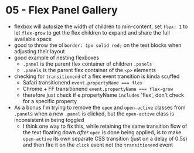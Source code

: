 # 05 - Flex Panel Gallery
- flexbox will autosize the width of children to min-content, set `flex: 1` to let `flex-grow` to get the flex children to expand and share the full available space
- good to throw the ol `border: 1px solid red;` on the text blocks when adjusting their layout
- good example of nesting flexboxes
	- `.panel` is the parent flex container of children `.panels`
	- `.panels` is the parent flex container of the `<p>` elements
- checking for `transitionend` of a flex event transition is kinda scuffed
	- Safari transitionend `event.propertyName === flex`
	- Chrome + FF transitionend `event.propertyName === flex-grow`
	- therefore just check if e.propertyName `includes` 'flex', don't check for a specific property
- As a bonus I'm trying to remove the `open` and `open-active` classes from `.panel`s when a new `.panel` is clicked, but the `open-active` class is inconsistent in being toggled
	- I think one way to fix this, while retaining the same transition flow of the text floating down *after* `open` is done being applied, is to make `open-active` its own separate CSS transition (just on a delay of 0.5s) and then fire it on the `click` event not the `transitionend` event